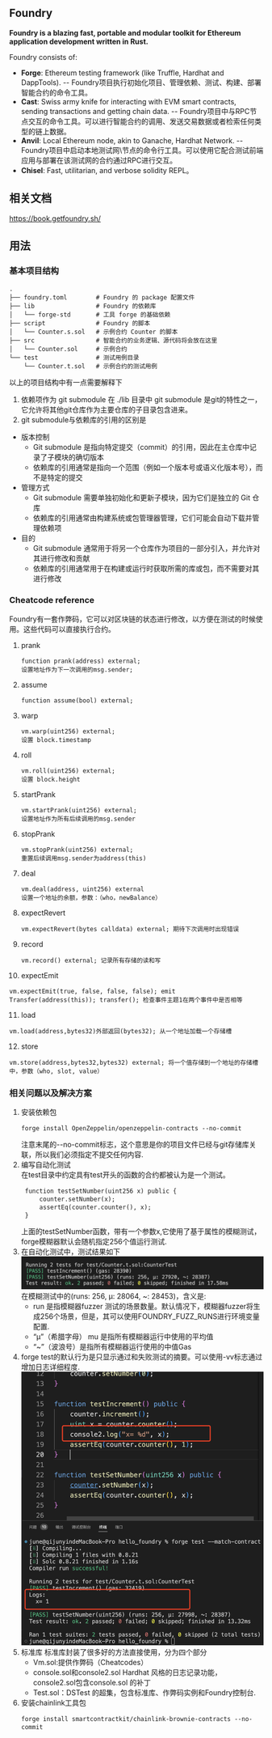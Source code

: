 ## Foundry

**Foundry is a blazing fast, portable and modular toolkit for Ethereum application development written in Rust.**

Foundry consists of:

-   **Forge**: Ethereum testing framework (like Truffle, Hardhat and DappTools). -- Foundry项目执行初始化项目、管理依赖、测试、构建、部署智能合约的命令工具。
-   **Cast**: Swiss army knife for interacting with EVM smart contracts, sending transactions and getting chain data. -- Foundry项目中与RPC节点交互的命令工具。可以进行智能合约的调用、发送交易数据或者检索任何类型的链上数据。
-   **Anvil**: Local Ethereum node, akin to Ganache, Hardhat Network. -- Foundry项目中启动本地测试网\节点的命令行工具。可以使用它配合测试前端应用与部署在该测试网的合约通过RPC进行交互。
-   **Chisel**: Fast, utilitarian, and verbose solidity REPL。

## 相关文档

https://book.getfoundry.sh/

## 用法
### 基本项目结构
```
.
├── foundry.toml        # Foundry 的 package 配置文件
├── lib                 # Foundry 的依赖库
│   └── forge-std       # 工具 forge 的基础依赖
├── script              # Foundry 的脚本
│   └── Counter.s.sol   # 示例合约 Counter 的脚本
├── src                 # 智能合约的业务逻辑、源代码将会放在这里
│   └── Counter.sol     # 示例合约
└── test                # 测试用例目录
    └── Counter.t.sol   # 示例合约的测试用例
```
以上的项目结构中有一点需要解释下<br/>
1. 依赖项作为 git submodule 在 ./lib 目录中
   git submodule 是git的特性之一，它允许将其他git仓库作为主要仓库的子目录包含进来。
2. git submodule与依赖库的引用的区别是 
  - 版本控制
    - Git submodule 是指向特定提交（commit）的引用，因此在主仓库中记录了子模块的确切版本
    - 依赖库的引用通常是指向一个范围（例如一个版本号或语义化版本号），而不是特定的提交
  - 管理方式
    - Git submodule 需要单独初始化和更新子模块，因为它们是独立的 Git 仓库
    - 依赖库的引用通常由构建系统或包管理器管理，它们可能会自动下载并管理依赖项
  - 目的
    - Git submodule 通常用于将另一个仓库作为项目的一部分引入，并允许对其进行修改和贡献
    - 依赖库的引用通常用于在构建或运行时获取所需的库或包，而不需要对其进行修改
### Cheatcode reference
Foundry有一套作弊码，它可以对区块链的状态进行修改，以方便在测试的时候使用。这些代码可以直接执行合约。
1. prank
    ``` 
    function prank(address) external;
    设置地址作为下一次调用的msg.sender;
    ```
2. assume
   ```
   function assume(bool) external;
   ```
3. warp
   ```
   vm.warp(uint256) external;
   设置 block.timestamp
   ```
4. roll
   ```
   vm.roll(uint256) external;
   设置 block.height
   ```
5. startPrank
   ```
   vm.startPrank(uint256) external;
   设置地址作为所有后续调用的msg.sender
   ```
6. stopPrank
   ```
   vm.stopPrank(uint256) external;
   重置后续调用msg.sender为address(this)
   ```
7. deal
   ```
   vm.deal(address, uint256) external
   设置一个地址的余额，参数：（who，newBalance）
   ```
8. expectRevert
   ```
   vm.expectRevert(bytes calldata) external; 期待下次调用时出现错误
   ```
9. record
   ```
   vm.record() external; 记录所有存储的读和写
   ```            
10. expectEmit
   ```
   vm.expectEmit(true, false, false, false); emit Transfer(address(this)); transfer(); 检查事件主题1在两个事件中是否相等
   ``` 
11. load
   ```
   vm.load(address,bytes32)外部返回(bytes32); 从一个地址加载一个存储槽
   ``` 
12. store
   ```
   vm.store(address,bytes32,bytes32) external; 将一个值存储到一个地址的存储槽中，参数（who, slot, value）
   ```     

### 相关问题以及解决方案
1. 安装依赖包
   ```
   forge install OpenZeppelin/openzeppelin-contracts --no-commit
   ```
   注意末尾的--no-commit标志，这个意思是你的项目文件已经与git存储库关联，所以我们必须指定不提交任何内容.<br/>
2. 编写自动化测试   
   在test目录中约定具有test开头的函数的合约都被认为是一个测试。  
   ```
    function testSetNumber(uint256 x) public {
        counter.setNumber(x);
        assertEq(counter.counter(), x);
    }
   ```
   上面的testSetNumber函数，带有一个参数x,它使用了基于属性的模糊测试，forge模糊器默认会随机指定256个值运行测试.
3. 在自动化测试中，测试结果如下
   ![测试结果](/images/WX20240206-142045@2x.png)
   在模糊测试中的(runs: 256, μ: 28064, ~: 28453)，含义是:
   - run 是指模糊器fuzzer 测试的场景数量。默认情况下，模糊器fuzzer将生成256个场景，但是，其可以使用FOUNDRY_FUZZ_RUNS进行环境变量配置.
   - “μ”（希腊字母） mu 是指所有模糊器运行中使用的平均值
   - “~”（波浪号）是指所有模糊器运行使用的中值Gas
4. forge test的默认行为是只显示通过和失败测试的摘要。可以使用-vv标志通过增加日志详细程度.
   ![日志结果](/images/WX20240206-144900@2x.png)
5. 标准库
   标准库封装了很多好的方法直接使用，分为四个部分
   - Vm.sol:提供作弊码（Cheatcodes）
   - console.sol和console2.sol Hardhat 风格的日志记录功能，console2.sol包含console.sol 的补丁
   - Test.sol：DSTest 的超集，包含标准库、作弊码实例和Foundry控制台.  
6. 安装chainlink工具包
   ```
   forge install smartcontractkit/chainlink-brownie-contracts --no-commit
   ```  